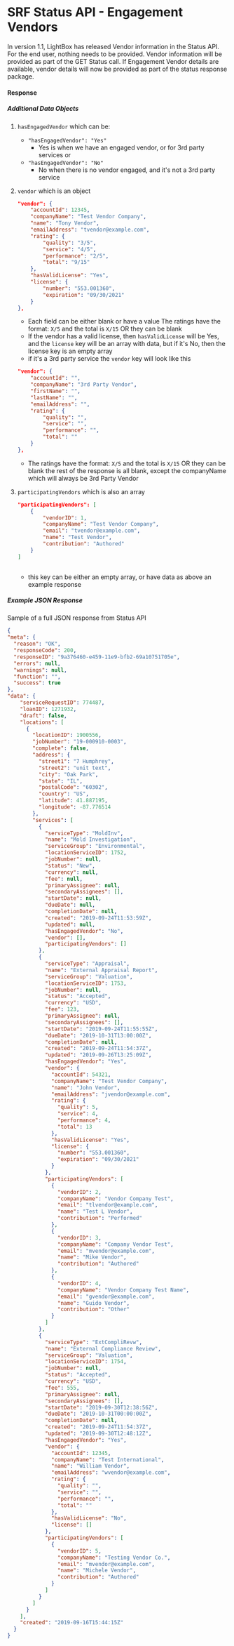 # SRF Status API - Engagement Vendors

In version 1.1, LightBox has released Vendor information in the Status API. For the end user, nothing needs to be provided. Vendor information will be provided as part of the GET Status call. If Engagement Vendor details are available, vendor details will now be provided as part of the status response package.

#### Response

##### Additional Data Objects

1. `hasEngagedVendor` which can be:
    -  `"hasEngagedVendor": "Yes"`
       - Yes is when we have an engaged vendor, or for 3rd party services
  or
    - `"hasEngagedVendor": "No"`
       - No when there is no vendor engaged, and it's not a 3rd party service
2. `vendor` which is an object
    ```json
    "vendor": {
        "accountId": 12345,
        "companyName": "Test Vendor Company",
        "name": "Tony Vendor",
        "emailAddress": "tvendor@example.com",
        "rating": {
            "quality": "3/5",
            "service": "4/5",
            "performance": "2/5",
            "total": "9/15"
        },
        "hasValidLicense": "Yes",
        "license": {
            "number": "553.001360",
            "expiration": "09/30/2021"
        }
    },

    ```
    - Each field can be either blank or have a value
    The ratings have the format: `X/5` and the total is `X/15` OR they can be blank
    - If the vendor has a valid license, then `hasValidLicense` will be Yes, and the `license` key will be an array with data, but if it's No, then the license key is an empty array
    - if it's a 3rd party service the `vendor` key will look like this
    ```json
    "vendor": {
        "accountId": "",
        "companyName": "3rd Party Vendor",
        "firstName": "",
        "lastName": "",
        "emailAddress": "",
        "rating": {
            "quality": "",
            "service": "",
            "performance": "",
            "total": ""
        }
    },
    ```
    - The ratings have the format: `X/5` and the total is `X/15` OR they can be blank the rest of the response is all blank, except the companyName which will always be 3rd Party Vendor
3. `participatingVendors` which is also an array
    ```json
    "participatingVendors": [
        {
            "vendorID": 1,
            "companyName": "Test Vendor Company",
            "email": "tvendor@example.com",
            "name": "Test Vendor",
            "contribution": "Authored"
        }
    ]
    ​
    ```

    - this key can be either an empty array, or have data as above an example response

##### Example JSON Response

Sample of a full JSON response from Status API

  ```json
  {
  "meta": {
    "reason": "OK",
    "responseCode": 200,
    "responseID": "9a376460-e459-11e9-bfb2-69a10751705e",
    "errors": null,
    "warnings": null,
    "function": "",
    "success": true
  },
  "data": {
      "serviceRequestID": 774487,
      "loanID": 1271932,
      "draft": false,
      "locations": [
        {
          "locationID": 1900556,
          "jobNumber": "19-000910-0003",
          "complete": false,
          "address": {
            "street1": "7 Humphrey",
            "street2": "unit text",
            "city": "Oak Park",
            "state": "IL",
            "postalCode": "60302",
            "country": "US",
            "latitude": 41.887195,
            "longitude": -87.776514
          },
          "services": [
            {
              "serviceType": "MoldInv",
              "name": "Mold Investigation",
              "serviceGroup": "Environmental",
              "locationServiceID": 1752,
              "jobNumber": null,
              "status": "New",
              "currency": null,
              "fee": null,
              "primaryAssignee": null,
              "secondaryAssignees": [],
              "startDate": null,
              "dueDate": null,
              "completionDate": null,
              "created": "2019-09-24T11:53:59Z",
              "updated": null,
              "hasEngagedVendor": "No",
              "vendor": [],
              "participatingVendors": []
            },
            {
              "serviceType": "Appraisal",
              "name": "External Appraisal Report",
              "serviceGroup": "Valuation",
              "locationServiceID": 1753,
              "jobNumber": null,
              "status": "Accepted",
              "currency": "USD",
              "fee": 123,
              "primaryAssignee": null,
              "secondaryAssignees": [],
              "startDate": "2019-09-24T11:55:55Z",
              "dueDate": "2019-10-31T13:00:00Z",
              "completionDate": null,
              "created": "2019-09-24T11:54:37Z",
              "updated": "2019-09-26T13:25:09Z",
              "hasEngagedVendor": "Yes",
              "vendor": {
                "accountId": 54321,
                "companyName": "Test Vendor Company",
                "name": "John Vendor",
                "emailAddress": "jvendor@example.com",
                "rating": {
                  "quality": 5,
                  "service": 4,
                  "performance": 4,
                  "total": 13
                },
                "hasValidLicense": "Yes",
                "license": {
                  "number": "553.001360",
                  "expiration": "09/30/2021"
                }
              },
              "participatingVendors": [
                {
                  "vendorID": 2,
                  "companyName": "Vendor Company Test",
                  "email": "tlvendor@example.com",
                  "name": "Test L Vendor",
                  "contribution": "Performed"
                },
                {
                  "vendorID": 3,
                  "companyName": "Company Vendor Test",
                  "email": "mvendor@example.com",
                  "name": "Mike Vendor",
                  "contribution": "Authored"
                },
                {
                  "vendorID": 4,
                  "companyName": "Vendor Company Test Name",
                  "email": "gvendor@example.com",
                  "name": "Guido Vendor",
                  "contribution": "Other"
                }
              ]
            },
            {
              "serviceType": "ExtCompliRevw",
              "name": "External Compliance Review",
              "serviceGroup": "Valuation",
              "locationServiceID": 1754,
              "jobNumber": null,
              "status": "Accepted",
              "currency": "USD",
              "fee": 555,
              "primaryAssignee": null,
              "secondaryAssignees": [],
              "startDate": "2019-09-30T12:38:56Z",
              "dueDate": "2019-10-31T00:00:00Z",
              "completionDate": null,
              "created": "2019-09-24T11:54:37Z",
              "updated": "2019-09-30T12:48:12Z",
              "hasEngagedVendor": "Yes",
              "vendor": {
                "accountId": 12345,
                "companyName": "Test International",
                "name": "William Vendor",
                "emailAddress": "wvendor@example.com",
                "rating": {
                  "quality": "",
                  "service": "",
                  "performance": "",
                  "total": ""
                },
                "hasValidLicense": "No",
                "license": []
              },
              "participatingVendors": [
                {
                  "vendorID": 5,
                  "companyName": "Testing Vendor Co.",
                  "email": "mvendor@example.com",
                  "name": "Michele Vendor",
                  "contribution": "Authored"
                }
              ]
            }
          ]
        }
      ],
      "created": "2019-09-16T15:44:15Z"
    }
  }

  ```
